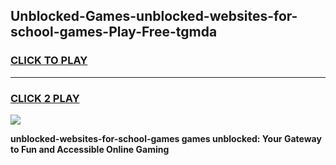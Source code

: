 
## Unblocked-Games-unblocked-websites-for-school-games-Play-Free-tgmda
<h3>
<a href="https://premium76.site?title=unblocked-websites-for-school-games&ref=21A">CLICK TO PLAY</a></h3>
<hr>

<h3>
<a href="https://premium76.site?title=unblocked-websites-for-school-games&ref=21A">CLICK 2 PLAY</a>
  
</h3>

<a href="https://premium76.site?title=unblocked-websites-for-school-games&ref=21A"><img src="https://clearcache.store/games.png"></a>


**unblocked-websites-for-school-games games unblocked: Your Gateway to Fun and Accessible Online Gaming**
